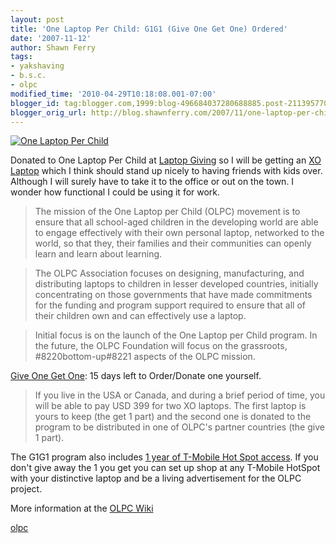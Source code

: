 ```yaml
---
layout: post
title: 'One Laptop Per Child: G1G1 (Give One Get One) Ordered'
date: '2007-11-12'
author: Shawn Ferry
tags:
- yakshaving
- b.s.c.
- olpc
modified_time: '2010-04-29T10:18:08.001-07:00'
blogger_id: tag:blogger.com,1999:blog-496684037280688885.post-2113957700646023458
blogger_orig_url: http://blog.shawnferry.com/2007/11/one-laptop-per-child-g1g1-give-one-get.html
---
```


[![One Laptop Per
Child](http://pics.ebaystatic.com/aw/pics/xogiving/g1g1/logo_v2.jpg)](http://www.laptop.org/en/index.shtml)  
  
Donated to One Laptop Per Child at [Laptop
Giving](http://www.laptopgiving.org/en/index.php "Give One Get One" ) so I
will be getting an [XO Laptop](http://www.laptopgiving.org/en/explore.php
"Explore The XO" ) which I think should stand up nicely to having friends with
kids over. Although I will surely have to take it to the office or out on the
town. I wonder how functional I could be using it for work.

> The mission of the One Laptop per Child (OLPC) movement is to ensure that
all school-aged children in the developing world are able to engage
effectively with their own personal laptop, networked to the world, so that
they, their families and their communities can openly learn and learn about
learning.

>

>  
>

>

> The OLPC Association focuses on designing, manufacturing, and distributing
laptops to children in lesser developed countries, initially concentrating on
those governments that have made commitments for the funding and program
support required to ensure that all of their children own and can effectively
use a laptop.

>

>  
>

>

> Initial focus is on the launch of the One Laptop per Child program. In the
future, the OLPC Foundation will focus on the grassroots, #8220bottom-up#8221
aspects of the OLPC mission.

[Give One Get One](http://www.laptopgiving.org/en/index.php "Give One Get One"
): 15 days left to Order/Donate one yourself.  
  
> If you live in the USA or Canada, and during a brief period of time, you
will be able to pay USD 399 for two XO laptops. The first laptop is yours to
keep (the get 1 part) and the second one is donated to the program to be
distributed in one of OLPC's partner countries (the give 1 part).

The G1G1 program also includes [1 year of T-Mobile Hot Spot
access](http://home.businesswire.com/portal/site/google/index.jsp?ndmViewId=news_view&newsId=20071102005824&newsLang=en).
If you don't give away the 1 you get you can set up shop at any T-Mobile
HotSpot with your distinctive laptop and be a living advertisement for the
OLPC project.  
  
More information at the [OLPC Wiki](http://wiki.laptop.org/go/Home)

[olpc](http://technorati.com/tag/olpc)

